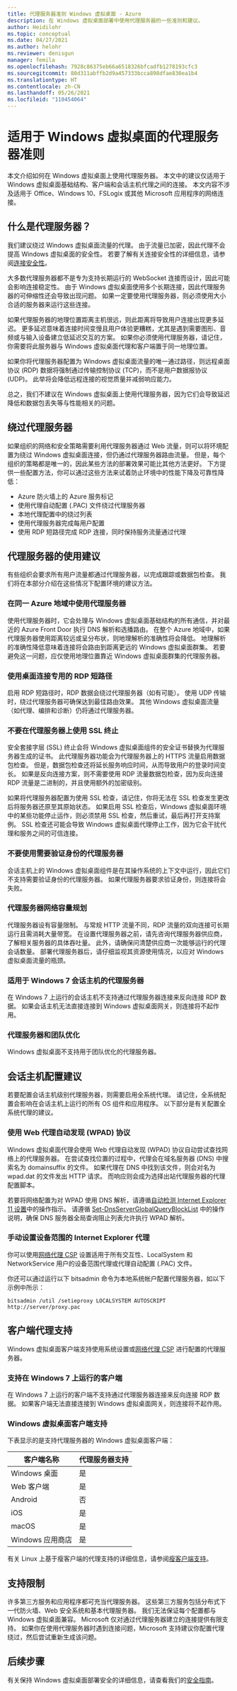 ```yaml
---
title: 代理服务器准则 Windows 虚拟桌面 - Azure
description: 在 Windows 虚拟桌面部署中使用代理服务器的一些准则和建议。
author: Heidilohr
ms.topic: conceptual
ms.date: 04/27/2021
ms.author: helohr
ms.reviewer: denisgun
manager: femila
ms.openlocfilehash: 7928c86375eb66a6518326bfcadfb1278193cfc3
ms.sourcegitcommit: 80d311abffb2d9a457333bcca898dfae830ea1b4
ms.translationtype: HT
ms.contentlocale: zh-CN
ms.lasthandoff: 05/26/2021
ms.locfileid: "110454064"
---
```

# <a name="proxy-server-guidelines-for-windows-virtual-desktop"></a>适用于 Windows 虚拟桌面的代理服务器准则

本文介绍如何在 Windows 虚拟桌面上使用代理服务器。 本文中的建议仅适用于 Windows 虚拟桌面基础结构、客户端和会话主机代理之间的连接。 本文内容不涉及适用于 Office、Windows 10、FSLogix 或其他 Microsoft 应用程序的网络连接。

## <a name="what-are-proxy-servers"></a>什么是代理服务器？

我们建议绕过 Windows 虚拟桌面流量的代理。 由于流量已加密，因此代理不会提高 Windows 虚拟桌面的安全性。 若要了解有关连接安全性的详细信息，请参阅[连接安全性](network-connectivity.md#connection-security)。 

大多数代理服务器都不是专为支持长期运行的 WebSocket 连接而设计，因此可能会影响连接稳定性。 由于 Windows 虚拟桌面使用多个长期连接，因此代理服务器的可伸缩性还会导致出现问题。 如果一定要使用代理服务器，则必须使用大小合适的服务器来运行这些连接。

如果代理服务器的地理位置距离主机很远，则此距离将导致用户连接出现更多延迟。 更多延迟意味着连接时间变慢且用户体验更糟糕，尤其是遇到需要图形、音频或与输入设备建立低延迟交互的方案。 如果你必须使用代理服务器，请记住，你需要将此服务器与 Windows 虚拟桌面代理和客户端置于同一地理位置。

如果你将代理服务器配置为 Windows 虚拟桌面流量的唯一通过路径，则远程桌面协议 (RDP) 数据将强制通过传输控制协议 (TCP)，而不是用户数据报协议 (UDP)。 此举将会降低远程连接的视觉质量并减弱响应能力。

总之，我们不建议在 Windows 虚拟桌面上使用代理服务器，因为它们会导致延迟降低和数据包丢失等与性能相关的问题。 

## <a name="bypassing-a-proxy-server"></a>绕过代理服务器

如果组织的网络和安全策略需要利用代理服务器通过 Web 流量，则可以将环境配置为绕过 Windows 虚拟桌面连接，但仍通过代理服务器路由流量。 但是，每个组织的策略都是唯一的，因此某些方法的部署效果可能比其他方法更好。 下方提供一些配置方法，你可以通过这些方法来试着防止环境中的性能下降及可靠性降低：

- Azure 防火墙上的 Azure 服务标记
- 使用代理自动配置 (.PAC) 文件绕过代理服务器
- 本地代理配置中的绕过列表 
- 使用代理服务器完成每用户配置 
- 使用 RDP 短路径完成 RDP 连接，同时保持服务流量通过代理 

## <a name="recommendations-for-using-proxy-servers"></a>代理服务器的使用建议

有些组织会要求所有用户流量都通过代理服务器，以完成跟踪或数据包检查。 我们将在本部分介绍在这些情况下配置环境的建议方法。

### <a name="use-proxy-servers-in-the-same-azure-geography"></a>在同一 Azure 地域中使用代理服务器

使用代理服务器时，它会处理与 Windows 虚拟桌面基础结构的所有通信，并对最近的 Azure Front Door 执行 DNS 解析和选播路由。 在整个 Azure 地域中，如果代理服务器使用距离较远或呈分布状，则地理解析的准确性将会降低。 地理解析的准确性降低意味着连接将会路由到距离更远的 Windows 虚拟桌面群集。 若要避免这一问题，应仅使用地理位置靠近 Windows 虚拟桌面群集的代理服务器。

### <a name="use-rdp-shortpath-for-desktop-connectivity"></a>使用桌面连接专用的 RDP 短路径

启用 RDP 短路径时，RDP 数据会绕过代理服务器（如有可能）。 使用 UDP 传输时，绕过代理服务器可确保达到最佳路由效果。 其他 Windows 虚拟桌面流量（如代理、编排和诊断）仍将通过代理服务器。 

### <a name="dont-use-ssl-termination-on-the-proxy-server"></a>不要在代理服务器上使用 SSL 终止

安全套接字层 (SSL) 终止会将 Windows 虚拟桌面组件的安全证书替换为代理服务器生成的证书。 此代理服务器功能会为代理服务器上的 HTTPS 流量启用数据包检查。 但是，数据包检查还将延长服务响应时间，从而导致用户的登录时间变长。 如果是反向连接方案，则不需要使用 RDP 流量数据包检查，因为反向连接 RDP 流量是二进制的，并且使用额外的加密级别。

如果将代理服务器配置为使用 SSL 检查，请记住，你将无法在 SSL 检查发生更改后将服务器还原至其原始状态。 如果启用 SSL 检查后，Windows 虚拟桌面环境中的某些功能停止运作，则必须禁用 SSL 检查，然后重试，最后再打开支持案例。 SSL 检查还可能会导致 Windows 虚拟桌面代理停止工作，因为它会干扰代理和服务之间的可信连接。

### <a name="dont-use-proxy-servers-that-need-authentication"></a>不要使用需要验证身份的代理服务器

会话主机上的 Windows 虚拟桌面组件是在其操作系统的上下文中运行，因此它们不支持需要验证身份的代理服务器。 如果代理服务器要求验证身份，则连接将会失败。

### <a name="plan-for-the-proxy-server-network-capacity"></a>代理服务器网络容量规划

代理服务器设有容量限制。 与常规 HTTP 流量不同，RDP 流量的双向连接可长期运行且需消耗大量带宽。 在设置代理服务器之前，请先咨询代理服务器供应商，了解相关服务器的具体吞吐量。 此外，请确保问清楚供应商一次能够运行的代理会话数量。 部署代理服务器后，请仔细监视其资源使用情况，以应对 Windows 虚拟桌面流量的瓶颈。

### <a name="proxy-servers-for-windows-7-session-hosts"></a>适用于 Windows 7 会话主机的代理服务器

在 Windows 7 上运行的会话主机不支持通过代理服务器连接来反向连接 RDP 数据。 如果会话主机无法直接连接到 Windows 虚拟桌面网关，则连接将不起作用。

### <a name="proxy-servers-and--teams-optimization"></a>代理服务器和团队优化

Windows 虚拟桌面不支持用于团队优化的代理服务器。

## <a name="session-host-configuration-recommendations"></a>会话主机配置建议

若要配置会话主机级别代理服务器，则需要启用全系统代理。 请记住，全系统配置会影响在会话主机上运行的所有 OS 组件和应用程序。 以下部分是有关配置全系统代理的建议。
 
### <a name="use-the-web-proxy-auto-discovery-wpad-protocol"></a>使用 Web 代理自动发现 (WPAD) 协议

Windows 虚拟桌面代理会使用 Web 代理自动发现 (WPAD) 协议自动尝试查找网络上的代理服务器。 在尝试查找位置的过程中，代理会在域名服务器 (DNS) 中搜索名为 domainsuffix 的文件。 如果代理在 DNS 中找到该文件，则会对名为 wpad.dat 的文件发出 HTTP 请求。 而响应则会成为选择出站代理服务器的代理配置脚本。

若要将网络配置为对 WPAD 使用 DNS 解析，请遵循[自动检测 Internet Explorer 11 设置](/internet-explorer/ie11-deploy-guide/auto-detect-settings-for-ie11)中的操作指示。 请遵循 [Set-DnsServerGlobalQueryBlockList](/powershell/module/dnsserver/set-dnsserverglobalqueryblocklist?view=windowsserver2019-ps&preserve-view=true) 中的操作说明，确保 DNS 服务器全局查询阻止列表允许执行 WPAD 解析。

### <a name="manually-set-a-device-wide-internet-explorer-proxy"></a>手动设置设备范围的 Internet Explorer 代理

你可以使用[网络代理 CSP](/windows/client-management/mdm/networkproxy-csp) 设置适用于所有交互性、LocalSystem 和 NetworkService 用户的设备范围代理或代理自动配置 (.PAC) 文件。 

你还可以通过运行以下 bitsadmin 命令为本地系统帐户配置代理服务器，如以下示例中所示： 

```console
bitsadmin /util /setieproxy LOCALSYSTEM AUTOSCRIPT http://server/proxy.pac 
```

## <a name="client-side-proxy-support"></a>客户端代理支持

Windows 虚拟桌面客户端支持使用系统设置或[网络代理 CSP](/windows/client-management/mdm/networkproxy-csp) 进行配置的代理服务器。

### <a name="support-for-clients-running-on-windows-7"></a>支持在 Windows 7 上运行的客户端

在 Windows 7 上运行的客户端不支持通过代理服务器连接来反向连接 RDP 数据。 如果客户端无法直接连接到 Windows 虚拟桌面网关，则连接将不起作用。

### <a name="windows-virtual-desktop-client-support"></a>Windows 虚拟桌面客户端支持

下表显示的是支持代理服务器的 Windows 虚拟桌面客户端：

| 客户端名称 | 代理服务器支持 |
|---|---|
| Windows 桌面 | 是 |
| Web 客户端 | 是 |
| Android | 否 |
| iOS | 是 |
| macOS | 是 |
| Windows 应用商店 | 是 |

有关 Linux 上基于瘦客户端的代理支持的详细信息，请参阅[瘦客户端支持](linux-overview.md)。

## <a name="support-limitations"></a>支持限制

许多第三方服务和应用程序都可充当代理服务器。 这些第三方服务包括分布式下一代防火墙、Web 安全系统和基本代理服务器。 我们无法保证每个配置都与 Windows 虚拟桌面兼容。 Microsoft 仅对通过代理服务器建立的连接提供有限支持。 如果你在使用代理服务器时遇到连接问题，Microsoft 支持建议你配置代理绕过，然后尝试重新生成该问题。

## <a name="next-steps"></a>后续步骤

有关保持 Windows 虚拟桌面部署安全的详细信息，请查看我们的[安全指南](security-guide.md)。
